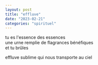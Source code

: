 ```yaml
---
layout: post
title: "effluve"
date: "2023-02-21"
categories: "spirituel"
---
```


tu es l'essence des essences  
une urne remplie de flagrances bénéfiques  
et tu brûles  

effluve sublime qui nous transporte au ciel  
